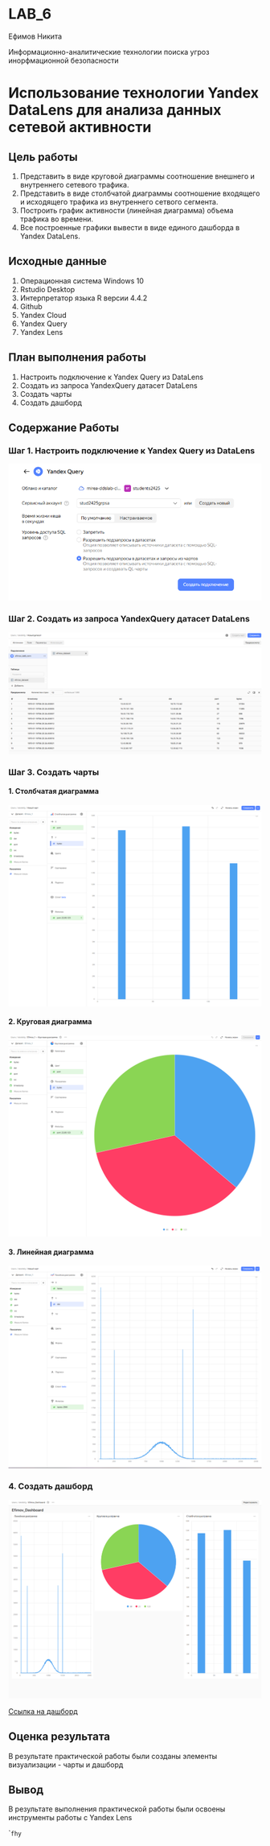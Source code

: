 # LAB_6
Ефимов Никита

Информационно-аналитические технологии поиска угроз инорфмационной
безопасности

# Использование технологии Yandex DataLens для анализа данных сетевой активности

## Цель работы

1.  Представить в виде круговой диаграммы соотношение внешнего и
    внутреннего сетевого трафика.
2.  Представить в виде столбчатой диаграммы соотношение входящего и
    исходящего трафика из внутреннего сетвого сегмента.
3.  Построить график активности (линейная диаграмма) объема трафика во
    времени.
4.  Все построенные графики вывести в виде единого дашборда в Yandex
    DataLens.

## Исходные данные

1.  Операционная система Windows 10
2.  Rstudio Desktop
3.  Интерпретатор языка R версии 4.4.2
4.  Github
5.  Yandex Cloud
6.  Yandex Query
7.  Yandex Lens

## План выполнения работы

1.  Настроить подключение к Yandex Query из DataLens
2.  Создать из запроса YandexQuery датасет DataLens
3.  Создать чарты
4.  Создать дашборд

## Содержание Работы

### Шаг 1. Настроить подключение к Yandex Query из DataLens

![](./Images/1.png)

### Шаг 2. Создать из запроса YandexQuery датасет DataLens

![](./Images/2.png)

### Шаг 3. Создать чарты

#### 1. Столбчатая диаграмма

![](./Images/3.png)

#### 2. Круговая диаграмма

![](./Images/4.png)

#### 3. Линейная диаграмма

![](./Images/5.png)

### 4. Создать дашборд

![](./Images/6.png)

[Ссылка на дашборд](https://datalens.yandex.cloud/i4uie6lfceru5)

## Оценка результата

В результате практической работы были созданы элементы визуализации -
чарты и дашборд

## Вывод

В результате выполнения практической работы были освоены инструменты
работы с Yandex Lens

\``fhy`
